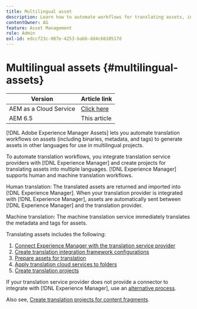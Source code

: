 ```yaml
---
title: Multilingual asset
description: Learn how to automate workflows for translating assets, including binaries, metadata, and tags into multiple languages.
contentOwner: AG
feature: Asset Management
role: Admin
exl-id: edccf23c-087e-4253-babb-dd4c6610517d
---
```

# Multilingual assets {#multilingual-assets}

| Version | Article link |
| -------- | ---------------------------- |
| AEM as a Cloud Service  |    [Click here](https://experienceleague.adobe.com/docs/experience-manager-cloud-service/content/assets/admin/translate-assets.html?lang=en)                  |
| AEM 6.5     | This article         |

[!DNL Adobe Experience Manager Assets] lets you automate translation workflows on assets (including binaries, metadata, and tags) to generate assets in other languages for use in multilingual projects.

To automate translation workflows, you integrate translation service providers with [!DNL Experience Manager] and create projects for translating assets into multiple languages. [!DNL Experience Manager] supports human and machine translation workflows.

Human translation: The translated assets are returned and imported into [!DNL Experience Manager]. When your translation provider is integrated with [!DNL Experience Manager], assets are automatically sent between [!DNL Experience Manager] and the translation provider.

Machine translation: The machine translation service immediately translates the metadata and tags for assets.

Translating assets includes the following:

1. [Connect Experience Manager with the translation service provider](/help/sites-administering/tc-tic.md#connecting-to-a-translation-service-provider)
1. [Create translation integration framework configurations](/help/sites-administering/tc-tic.md)
1. [Prepare assets for translation](preparing-assets-for-translation.md)
1. [Apply translation cloud services to folders](transition-cloud-services.md)
1. [Create translation projects](translation-projects.md)

If your translation service provider does not provide a connector to integrate with [!DNL Experience Manager], use an [alternative process](/help/sites-administering/tc-manage.md#exporting-a-translation-job).

Also see, [Create translation projects for content fragments](creating-translation-projects-for-content-fragments.md).
